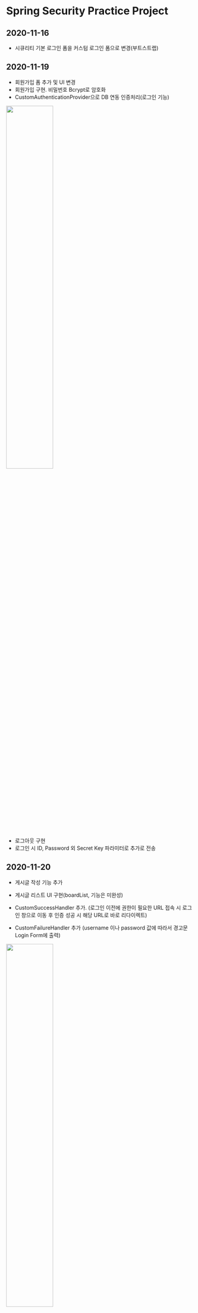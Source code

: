 # Spring Security Practice Project

## 2020-11-16

- 시큐리티 기본 로그인 폼을 커스텀 로그인 폼으로 변경(부트스트랩)


## 2020-11-19

- 회원가입 폼 추가 및 UI 변경
- 회원가입 구현. 비밀번호 Bcrypt로 암호화
- CustomAuthenticationProvider으로 DB 연동 인증처리(로그인 기능)

<img src="https://user-images.githubusercontent.com/73692337/99662056-1af3f500-2aa8-11eb-98a0-b9cccf99cbee.JPG" width="50%" height="50%">

- 로그아웃 구현
- 로그인 시 ID, Password 외 Secret Key 파라미터로 추가로 전송

## 2020-11-20

- 게시글 작성 기능 추가
- 게시글 리스트 UI 구현(boardList, 기능은 미완성)

- CustomSuccessHandler 추가. 
  (로그인 이전에 권한이 필요한 URL 접속 시 로그인 창으로 이동 후 인증 성공 시 해당 URL로 바로 리다이렉트)
  
- CustomFailureHandler 추가
  (username 이나 password 값에 따라서 경고문 Login Form에 출력)

<img src="https://user-images.githubusercontent.com/73692337/99804271-1568de80-2b7e-11eb-8349-4c182611acee.JPG" width="50%" height="50%">


## 2020-11-21

- Custom Access Deny 구현

- Ajax 로그인, SuccessHandler, FailureHandler 기능 테스트
- Ajax 기능 테스트 후 비활성화(다시 Form 방식으로)


## 2020-11-25
<img src="https://user-images.githubusercontent.com/73692337/100188762-3c346580-2f2e-11eb-84eb-aa9dad878877.JPG" width="50%" height="50%">

- 게시판 목록 기능 추가
- SecurityContextHolder 이용, 작성자 아이디 로그인 한 사용자 아이디를 불러옴.


## 2020-11-27

<img src="https://user-images.githubusercontent.com/73692337/100424445-f663d280-30d0-11eb-99a0-fc32bc55bdc9.JPG" width="40%" height="30%">

- '인가'를 구현하기 위해 role, resources 도메인 추가
- role 엔티티는 resources와 member 다대다 매핑


## 2020-11-28

<img src="https://user-images.githubusercontent.com/73692337/100518695-6ad46980-31d6-11eb-9434-bb8d5039343a.JPG" width="50%" height="50%">

- 어드민 페이지에서 회원 목록 


## 2020-11-29

- 권한 관리, 리소스 관리 인터페이스 추가

## 2020-11-30

- DB 연동 인가를 위해 FilterInvocationSecurityMetaDataSource 클래스 구현
- 기능 미완성. 필터를 재설정 해줬기 때문에 Thymeleaf의 security 부분 전부 미작동

## 2020-12-01

- 뷰 페이지 thymeleaft security 태그 임시 삭제
- DB에서 Role Repository를 읽어오기 위한 FactoryBean 생성
